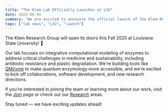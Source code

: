 ```yaml
---
title: "The Klem Lab Officially Launches at LSU"
date: 2025-06-05
summary: "We are excited to announce the official launch of the Klem Research Group in the Department of Biological Sciences at LSU!"
tags: ["lab news", "LSU", "launch"]
---
```


The Klem Research Group will open its doors this Fall 2025 at Louisiana State University! 🎉

Our lab focuses on integrative computational modeling of enzymes to address critical challenges in medicine and sustainability, including antibiotic resistance and plastic degradation. We're building tools like [QMzyme](https://qmzyme.readthedocs.io/en/latest/) to make quantum enzymology more accessible, and we’re excited to kick off collaborations, software development, and new research directions.

If you're interested in joining the team or learning more about our work, visit the [Join](/join) page or check out our [Research](/research) areas.

Stay tuned — we have exciting updates ahead!

